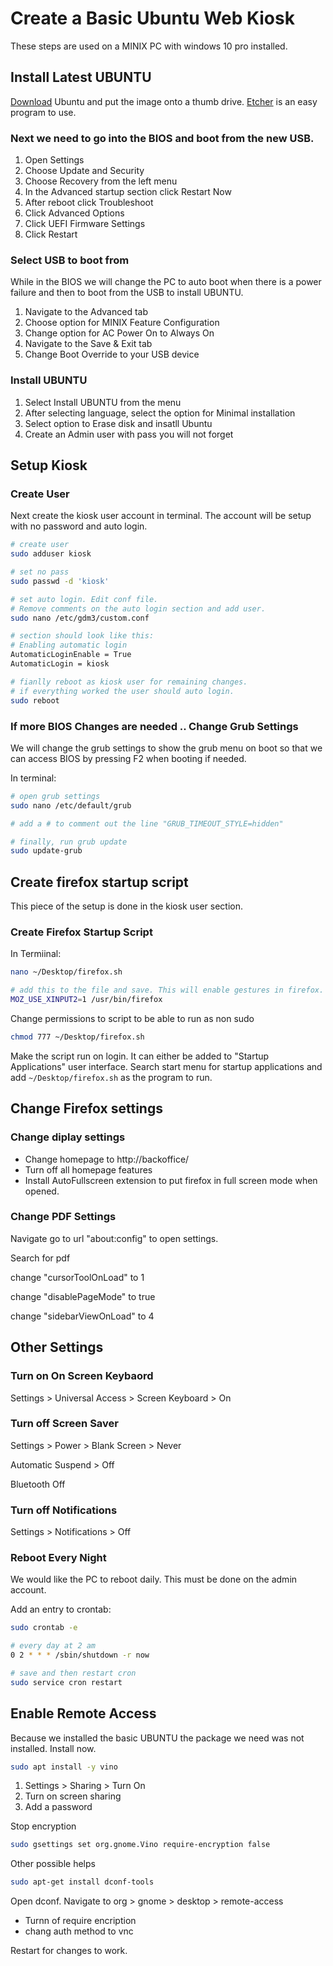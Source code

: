 # Create a Basic Ubuntu Web Kiosk

These steps are used on a MINIX PC with windows 10 pro installed.

## Install Latest UBUNTU

[Download](https://www.ubuntu.com/download/desktop) Ubuntu and put the image onto a thumb drive. [Etcher](https://www.balena.io/etcher/) is an easy program to use.

### Next we need to go into the BIOS and boot from the new USB. 

1. Open Settings
2. Choose Update and Security
3. Choose Recovery from the left menu
4. In the Advanced startup section click Restart Now
5. After reboot click Troubleshoot
6. Click Advanced Options
7. Click UEFI Firmware Settings
8. Click Restart

### Select USB to boot from

While in the BIOS we will change the PC to auto boot when there is a power failure and then to boot from the USB to install UBUNTU.

1. Navigate to the Advanced tab
2. Choose option for MINIX Feature Configuration
3. Change option for AC Power On to Always On
4. Navigate to the Save & Exit tab
5. Change Boot Override to your USB device

### Install UBUNTU

1. Select Install UBUNTU from the menu
2. After selecting language, select the option for Minimal installation
3. Select option to Erase disk and insatll Ubuntu
4. Create an Admin user with pass you will not forget


## Setup Kiosk

### Create User

Next create the kiosk user account in terminal. The account will be setup with no password and auto login.

```sh
# create user
sudo adduser kiosk

# set no pass
sudo passwd -d 'kiosk'

# set auto login. Edit conf file. 
# Remove comments on the auto login section and add user. 
sudo nano /etc/gdm3/custom.conf

# section should look like this:
# Enabling automatic login
AutomaticLoginEnable = True
AutomaticLogin = kiosk

# fianlly reboot as kiosk user for remaining changes. 
# if everything worked the user should auto login.
sudo reboot
```

### If more BIOS Changes are needed .. Change Grub Settings

We will change the grub settings to show the grub menu on boot so that we can access BIOS by pressing F2 when booting if needed.

In terminal:

```sh
# open grub settings
sudo nano /etc/default/grub

# add a # to comment out the line "GRUB_TIMEOUT_STYLE=hidden"

# finally, run grub update
sudo update-grub
```

## Create firefox startup script

This piece of the setup is done in the kiosk user section.

### Create Firefox Startup Script

In Termiinal:

```sh
nano ~/Desktop/firefox.sh

# add this to the file and save. This will enable gestures in firefox.
MOZ_USE_XINPUT2=1 /usr/bin/firefox
```

Change permissions to script to be able to run as non sudo

```sh
chmod 777 ~/Desktop/firefox.sh
```

Make the script run on login. It can either be added to "Startup Applications" user interface.
Search start menu for startup applications and add ```~/Desktop/firefox.sh``` as the program to run.

## Change Firefox settings

### Change diplay settings
* Change homepage to http://backoffice/
* Turn off all homepage features
* Install AutoFullscreen extension to put firefox in full screen mode when opened.

### Change PDF Settings

Navigate go to url "about:config" to open settings.

Search for pdf

change "cursorToolOnLoad" to 1

change "disablePageMode" to true

change "sidebarViewOnLoad" to 4

## Other Settings

### Turn on On Screen Keybaord
Settings > Universal Access > Screen Keyboard > On

### Turn off Screen Saver
Settings > Power > Blank Screen > Never

Automatic Suspend > Off

Bluetooth Off

### Turn off Notifications
Settings > Notifications > Off

### Reboot Every Night
We would like the PC to reboot daily. This must be done on the admin account.

Add an entry to crontab:

```sh
sudo crontab -e

# every day at 2 am
0 2 * * * /sbin/shutdown -r now 

# save and then restart cron
sudo service cron restart
```

## Enable Remote Access

Because we installed the basic UBUNTU the package we need was not installed. Install now.

```sh
sudo apt install -y vino
```
1. Settings > Sharing > Turn On
2. Turn on screen sharing
3. Add a password

Stop encryption
```sh
sudo gsettings set org.gnome.Vino require-encryption false
``` 

Other possible helps
```sh
sudo apt-get install dconf-tools
```
Open dconf. Navigate to org > gnome > desktop > remote-access
* Turnn of require encription
* chang auth method to vnc

Restart for changes to work.



